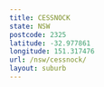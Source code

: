 ```yaml
---
title: CESSNOCK
state: NSW
postcode: 2325
latitude: -32.977861
longitude: 151.317476
url: /nsw/cessnock/
layout: suburb
---
```

